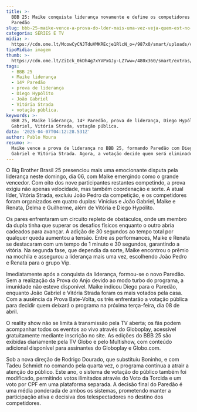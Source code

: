 ```yaml
---
title: >-
  BBB 25: Maike conquista liderança novamente e define os competidores do 14º
  Paredão
slug: bbb-25-maike-vence-a-prova-do-lder-mais-uma-vez-veja-quem-est-no-14-paredo
categoria: SÉRIES E TV
midia: >-
  https://cdn.ome.lt/McowCyCNJTduVMKREcje1RlcN_o=/987x0/smart/uploads/conteudo/fotos/bbb25-maike-14-lider.jpg
tipoMidia: imagem
thumb: >-
  https://cdn.ome.lt/ZiIck_0kDh4g7xYVPxGJy-LZ7ww=/480x360/smart/extras/conteudos/bbb25-maike-14-lider-peq.jpg
tags:
  - BBB 25
  - Maike liderança
  - 14º Paredão
  - prova de liderança
  - Diego Hypólito
  - João Gabriel
  - Vitória Strada
  - votação pública.
keywords: >-
  BBB 25, Maike liderança, 14º Paredão, prova de liderança, Diego Hypólito, João
  Gabriel, Vitória Strada, votação pública.
data: '2025-04-07T04:12:28.531Z'
author: Pablo Moura
resumo: >-
  Maike vence a prova de liderança no BBB 25, formando Paredão com Diego, João
  Gabriel e Vitória Strada. Agora, a votação decide quem será eliminado.
---
```


O Big Brother Brasil 25 presenciou mais uma emocionante disputa pela liderança neste domingo, dia 06, com Maike emergindo como o grande vencedor. Com oito dos nove participantes restantes competindo, a prova exigiu não apenas velocidade, mas também coordenação e sorte. A atual líder, Vitória Strada, excluiu João Pedro da competição, e os competidores foram organizados em quatro duplas: Vinícius e João Gabriel, Maike e Renata, Delma e Guilherme, além de Vitória e Diego Hypólito.

Os pares enfrentaram um circuito repleto de obstáculos, onde um membro da dupla tinha que superar os desafios físicos enquanto o outro abria cadeados para avançar. A adição de 30 segundos ao tempo total por qualquer queda aumentou a tensão. Entre as performances, Maike e Renata se destacaram com um tempo de 1 minuto e 30 segundos, garantindo a vitória. Na segunda fase, que dependia da sorte, Maike encontrou o prêmio na mochila e assegurou a liderança mais uma vez, escolhendo João Pedro e Renata para o grupo Vip.

Imediatamente após a conquista da liderança, formou-se o novo Paredão. Sem a realização da Prova do Anjo devido ao modo turbo do programa, a imunidade não esteve disponível. Maike indicou Diego para o Paredão, enquanto João Gabriel e Vitória Strada foram os mais votados pela casa. Com a ausência da Prova Bate-Volta, os três enfrentarão a votação pública para decidir quem deixará o programa na próxima terça-feira, dia 08 de abril.

O reality show não se limita à transmissão pela TV aberta; os fãs podem acompanhar todos os eventos ao vivo através do Globoplay, acessível gratuitamente mediante inscrição no site. As edições do BBB 25 são exibidas diariamente pela TV Globo e pelo Multishow, com conteúdo adicional disponível para assinantes do Globoplay e Globo.com.

Sob a nova direção de Rodrigo Dourado, que substituiu Boninho, e com Tadeu Schmidt no comando pela quarta vez, o programa continua a atrair a atenção do público. Este ano, o sistema de votação do público também foi modificado, permitindo votos ilimitados através do Voto da Torcida e um voto por CPF em uma plataforma separada. A decisão final do Paredão é uma média ponderada de ambos os sistemas, prometendo manter a participação ativa e decisiva dos telespectadores no destino dos competidores.
